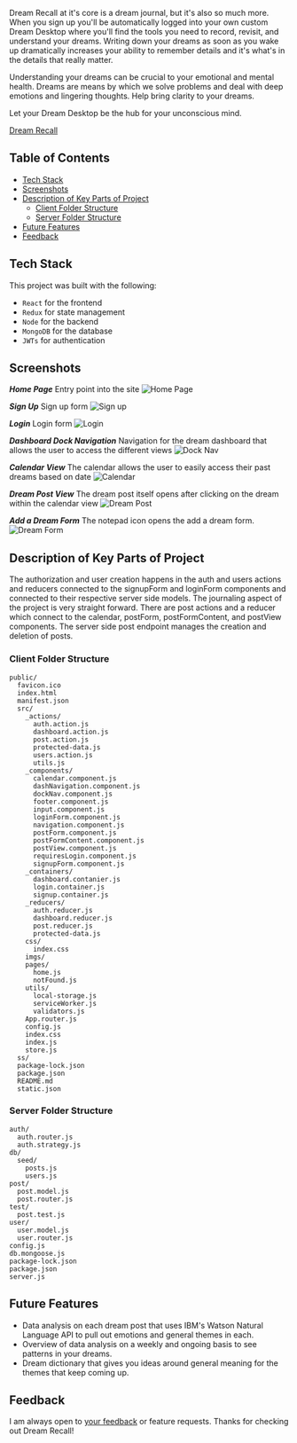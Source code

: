 Dream Recall at it's core is a dream journal, but it's also so much more. When you sign up you'll be automatically logged into your own custom Dream Desktop where you'll find the tools you need to record, revisit, and understand your dreams. Writing down your dreams as soon as you wake up dramatically increases your ability to remember details and it's what's in the details that really matter.

Understanding your dreams can be crucial to your emotional and mental health. Dreams are means by which we solve problems and deal with deep emotions and lingering thoughts. Help bring clarity to your dreams.

Let your Dream Desktop be the hub for your unconscious mind.

[Dream Recall](https://dream-recall.herokuapp.com/)

## Table of Contents

- [Tech Stack](#tech-stack)
- [Screenshots](#screenshots)
- [Description of Key Parts of Project](#key-parts)
  - [Client Folder Structure](#client-folder-structure)
  - [Server Folder Structure](#server-folder-structure)
- [Future Features](#future-features)
- [Feedback](#feedback)

## Tech Stack

This project was built with the following:

- `React` for the frontend
- `Redux` for state management
- `Node` for the backend
- `MongoDB` for the database
- `JWTs` for authentication

## Screenshots

**_Home Page_**
Entry point into the site
![Home Page](./ss/home-page.png)

**_Sign Up_**
Sign up form
![Sign up](./ss/sign-up.png)

**_Login_**
Login form
![Login](./ss/log-in.png)

**_Dashboard Dock Navigation_**
Navigation for the dream dashboard that allows the user to access the different views
![Dock Nav](./ss/dock-navigation.png)

**_Calendar View_**
The calendar allows the user to easily access their past dreams based on date
![Calendar](./ss/calendar-view.png)

**_Dream Post View_**
The dream post itself opens after clicking on the dream within the calendar view
![Dream Post](./ss/dream-post-view.png)

**_Add a Dream Form_**
The notepad icon opens the add a dream form.  
![Dream Form](./ss/add-a-dream-form.png)

## Description of Key Parts of Project

The authorization and user creation happens in the auth and users actions and reducers connected to the signupForm and loginForm components and connected to their respective server side models. The journaling aspect of the project is very straight forward. There are post actions and a reducer which connect to the calendar, postForm, postFormContent, and postView components. The server side post endpoint manages the creation and deletion of posts.

### Client Folder Structure

```
public/
  favicon.ico
  index.html
  manifest.json
  src/
    _actions/
      auth.action.js
      dashboard.action.js
      post.action.js
      protected-data.js
      users.action.js
      utils.js
    _components/
      calendar.component.js
      dashNavigation.component.js
      dockNav.component.js
      footer.component.js
      input.component.js
      loginForm.component.js
      navigation.component.js
      postForm.component.js
      postFormContent.component.js
      postView.component.js
      requiresLogin.component.js
      signupForm.component.js
    _containers/
      dashboard.contanier.js
      login.container.js
      signup.container.js
    _reducers/
      auth.reducer.js
      dashboard.reducer.js
      post.reducer.js
      protected-data.js
    css/
      index.css
    imgs/
    pages/
      home.js
      notFound.js
    utils/
      local-storage.js
      serviceWorker.js
      validators.js
    App.router.js
    config.js
    index.css
    index.js
    store.js
  ss/
  package-lock.json
  package.json
  README.md
  static.json
```

### Server Folder Structure

```
auth/
  auth.router.js
  auth.strategy.js
db/
  seed/
    posts.js
    users.js
post/
  post.model.js
  post.router.js
test/
  post.test.js
user/
  user.model.js
  user.router.js
config.js
db.mongoose.js
package-lock.json
package.json
server.js
```

## Future Features

- Data analysis on each dream post that uses IBM's Watson Natural Language API to pull out emotions and general themes in each.
- Overview of data analysis on a weekly and ongoing basis to see patterns in your dreams.
- Dream dictionary that gives you ideas around general meaning for the themes that keep coming up.

## Feedback

I am always open to [your feedback](https://github.com/clkent/dreams-client/issues) or feature requests. Thanks for checking out Dream Recall!
